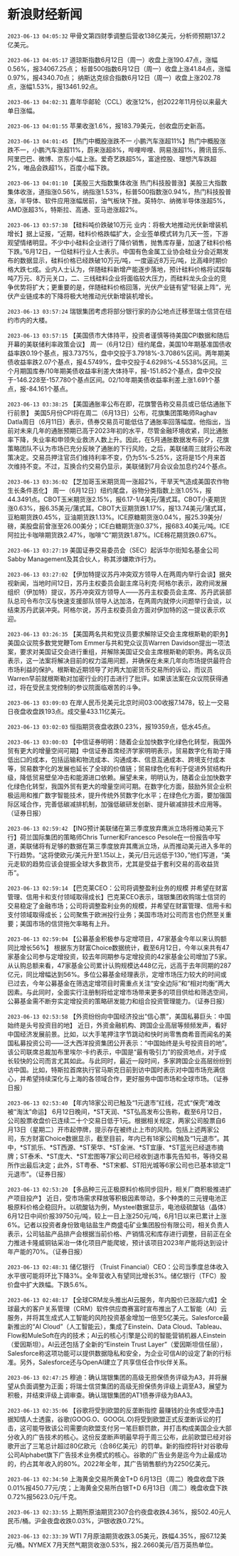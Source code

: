 # 新浪财经新闻
`2023-06-13 04:05:32` 甲骨文第四财季调整后营收138亿美元，分析师预期137.2亿美元。

`2023-06-13 04:05:17`   道琼斯指数6月12日（周一）收盘上涨190.47点，涨幅0.56%，报34067.25点；
标普500指数6月12日（周一）收盘上涨41.84点，涨幅0.97%，报4340.70点；
纳斯达克综合指数6月12日（周一）收盘上涨202.78点，涨幅1.53%，报13461.92点。

`2023-06-13 04:02:31` 嘉年华邮轮（CCL）收涨12%，创2022年11月份以来最大单日涨幅。

`2023-06-13 04:01:55` 苹果收涨1.6%，报183.79美元，创收盘历史新高。

`2023-06-13 04:01:45` 【热门中概股涨跌不一 小鹏汽车涨超11%】热门中概股涨跌不一，小鹏汽车涨超11%，蔚来涨超8%，哔哩哔哩、网易涨超1%，腾讯音乐、阿里巴巴、微博、京东小幅上涨。爱奇艺跌超5%，富途控股、理想汽车跌超2%，唯品会跌超1%，百度小幅下跌。

`2023-06-13 04:01:10` 【美股三大指数集体收涨 热门科技股普涨】美股三大指数集体收涨，道指涨0.56%，纳指涨1.53%，标普500指数涨0.94%，热门科技股普涨，半导体、软件应用涨幅居前，油气板块下挫。英特尔、纳微半导体涨超5%，AMD涨超3%，特斯拉、高通、亚马逊涨超2%。

`2023-06-13 03:57:38` 【硅料吨价跌破10万元 业内：将极大地推动光伏新增装机增长】据上证报，“近期，硅料价格跌幅扩大，企业签单模式转为几天一签，下游观望情绪明显。不少中小硅料企业进行了降价销售，抛售库存量，加速了硅料价格下跌。”6月12日，一位硅料行业人士表示。中国有色金属工业协会硅业分会近期发布的数据显示，硅料价格已经跌破10万元/吨，一度逼近8万元/吨，比高峰时期价格大跌七成。业内人士认为，伴随硅料新增产能逐步落地，预计硅料价格将试探每吨7万元、8万元关口，二、三线硅料企业将面临较大压力，而硅料龙头企业的竞争优势将扩大；更重要的是，伴随硅料价格回落，光伏产业链有望“轻装上阵”，光伏产业链成本的下降将极大地推动光伏新增装机增长。

`2023-06-13 03:57:24` 瑞银集团考虑将部分银行家的办公地点迁移至瑞士信贷在纽约市内的大楼。

`2023-06-13 03:57:15` 【美国债市大体持平，投资者谨慎等待美国CPI数据和随后开幕的美联储利率政策会议】 周一（6月12日）纽约尾盘，美国10年期基准国债收益率跌0.19个基点，报3.7375%，盘中交投于3.7918%-3.7086%区间。两年期美债收益率跌2.07个基点，报4.5749%，盘中交投于4.6298%-4.5538%区间。三个月期国库券/10年期美债收益率利差大体持平，报-151.852个基点，盘中交投于-146.228至-157.780个基点区间。02/10年期美债收益率利差上涨1.691个基点，报-84.161个基点。

`2023-06-13 03:38:25` 【美国通胀率公布在即，花旗警告称交易员或已低估通胀下行前景】 美国5月份CPI将在周二（6月13日）公布，花旗集团策略师Raghav Datla周日（6月11日）表示，债券交易员可能低估了通胀率回落幅度。他指出，当前对未来几年的通胀预期已高于2023年初的水平，尽管金融环境收紧，同比通胀率下降，失业率和申领失业救济人数上升。因此，在5月通胀数据发布前夕，花旗策略团队不认为市场已充分反映了通胀的下行风险，之后，美联储周三就将公布政策决定。交易员押注官员们维持利率不变，仍为5%-5.25%，这将是15个月来首次维持不变。不过，互换合约交易仍显示，美联储到7月会议会加息约24个基点。

`2023-06-13 03:36:02` 【芝加哥玉米期货周一涨超2%，干旱天气造成美国农作物生长条件恶化】 周一（6月12日）纽约尾盘，谷物分类指数上涨1.05%，报44.3491点。CBOT玉米期货涨2.15%，报6.17-1/4美元/蒲式耳。CBOT小麦期货涨0.63%，报6.35美元/蒲式耳。CBOT大豆期货跌1.17%，报13.74美元/蒲式耳，豆粕期货跌0.45%，豆油期货跌1.13%。ICE原糖期货涨0.04%，报25.39美分/磅，美股盘前曾涨至26.00美分；ICE白糖期货涨0.37%，报683.40美元/吨。ICE阿拉比卡咖啡期货跌2.47%，咖啡“C”期货跌1.87%。ICE棉花期货跌0.67%。

`2023-06-13 03:27:19` 美国证券交易委员会（SEC）起诉华尔街知名基金公司Sabby Management及其合伙人，称其涉嫌欺诈行为。

`2023-06-13 03:27:02` 【伊加特提议苏丹冲突双方领导人在两周内举行会谈】据央视新闻，当地时间12日，苏丹主权委员会副主席马利克·阿格尔表示，政府间发展组织（伊加特）提议，苏丹冲突双方领导人——苏丹主权委员会主席、苏丹武装部队总司令布尔汉与快速支援部队领导人达加洛，在两周内就停火问题举行会谈，以结束苏丹武装冲突。阿格尔说，苏丹主权委员会方面对伊加特的这一提议表示欢迎。

`2023-06-13 03:26:35` 【美国两名共和党议员要求解除证交会主席根斯勒的职务】美国众议院多数党党鞭Tom Emmer与共和党众议员Warren Davidson提出一项法案，要求对美国证交会进行重组，并解除美国证交会主席根斯勒的职务。两名议员表示，这一法案将解决目前的权力滥用问题，并确保在未来几年向市场提供最符合市场利益的保护。根斯勒近期领导了对两大加密货币交易所的诉讼，而议员Warren早前就根斯勒对加密行业的打击进行了批评。如果该法案在众议院获得通过，将在受民主党控制的参议院面临艰苦的斗争。

`2023-06-13 03:09:03` 在岸人民币兑美元北京时间03:00收报7.1478，较上一交易日夜盘收盘跌193点。成交量433.11亿美元。

`2023-06-13 03:02:03` 恒指期货夜盘收跌0.23%，报19359点，低水45点。

`2023-06-13 03:00:03` 【中信证券明明：随着企业加快数字化绿色化转型，我国外贸有更大的增量空间可期】中信证券首席经济学家明明表示，贸易数字化有助于降低出口的成本，包括运输和物流成本、沟通成本、信息互通成本、跨境支付成本等，贸易数字化的发展也延长了全球的价值链；贸易绿色化有利于促进外贸结构升级，降低贸易壁垒冲击和能源进口依赖。展望未来，明明认为，随着企业加快数字化绿色化转型，我国外贸有更大的增量空间可期。在数字化方面，鼓励外贸企业积极运用和推广数字智能技术，提升传统外贸数字化水平；在绿色化方面，要加强国际区域合作，完善低碳减排机制，加强低碳研发创新、提升碳减排技术应用等。（证券日报）

`2023-06-13 02:59:42` 【ING预计美联储在第三季度放弃鹰派立场将推动美元下行】荷兰国际集团的策略师Chris Turner和Francesco Pesole在一份报告中写道，美联储将有足够的数据在第三季度放弃其鹰派立场，从而推动美元进入多年的下行趋势。“这将使欧元/美元升至1.15以上，美元/日元远低于130，”他们写道，“美元走软的趋势应该会提振全球大多数货币，尤其是受益于套利交易的高收益货币”。

`2023-06-13 02:59:14` 【巴克莱CEO：公司将调整盈利业务的规模 并希望在财富管理、信用卡和支付领域取得成长】巴克莱CEO表示，瑞银集团收购瑞士信贷的交易稳定了金融市场；公司将调整盈利业务的规模，并希望在财富管理、信用卡和支付领域取得成长；公司聚焦于欧洲投行业务；美国市场对公司而言也仍然至关重要；美国市场的信贷拖欠率略有上升。

`2023-06-13 02:59:04` 【公募基金积极参与定增项目，47家基金今年以来认购额同比增长56%】 根据东方财富Choice数据统计，截至6月12日，今年以来共有47家基金公司参与定增投资，较去年同期参与定增投资的42家基金公司增加了5家。从认购总额来看，47家基金公司累计认购规模达448亿元，远高于去年同期的287亿元，同比增幅达到56%。多位公募基金经理表示，定增市场压力较大的时间或已过去，今年公募基金在筛选定增项目时需重点关注“安全边际”和“相对均衡”两大因素。与此同时，全面实行注册制将给定增市场带来更多的项目供给和筛选空间，公募基金需不断夯实定增投资的策略研发能力和组合投资管理能力。（证券日报）

`2023-06-13 02:53:58` 【外资纷纷向中国经济投出“信心票”，美国私募巨头：中国始终是头号投资目的地】 近日，外资金融机构、跨国企业高层等频频发声，看好中国经济发展前景。比如，以大手笔押注字节跳动和快时尚零售商希音而闻名的美国私募投资公司——泛大西洋投资集团公开表示：“中国始终是头号投资目的地”。该公司联席总裁加布里埃尔·卡约表示，中国是“最有吸引力”的投资地点，对于成长较快的公司而言尤其如此。与此同时，最近一段时间，多家跨国企业高层纷纷到访中国。比如，特斯拉首席执行官马斯克日前到访中国时表示对中国市场充满信心，并希望持续深化与上海的各领域合作，更好服务中国市场和全球市场。（证券日报）

`2023-06-13 02:53:40` 【年内18家公司已触及“1元退市”红线，花式“保壳”难改被“淘汰”命运】 6月12日晚间，*ST天润、*ST弘高发布公告称，截至6月12日，公司股票收盘价已连续二十个交易日低于1元。根据相关规定，两家公司股票自6月13日（星期二）开市起停牌，提示存在被终止上市的风险。包括上述两家公司，东方财富Choice数据显示，截至目前，年内已有18家公司触及“1元退市”。其中，*ST凯乐、*ST西源、*ST荣华、*ST金洲、*ST宜康、*ST蓝光已经退市摘牌；ST泰禾、*ST庞大、*ST宏图等7家公司已经收到退市事先告知书，等待交易所作出最后决定；此外，ST粤泰、*ST宋都、ST阳光城等6家公司也已基本锁定“1元退市”。（证券日报）

`2023-06-13 02:53:20` 【多品种三元正极原料价格同步回升，相关厂商积极推进扩产项目投产】 近日，受市场需求释放等积极因素带动，多个种类的三元锂电池正极原料价格企稳回升。以硫酸钴为例，Mysteel数据显示，电池级硫酸钴（晶体）6月12日中间价报39750元/吨，较上一日上涨250元/吨，6月1日以来已累计上涨6%。记者以投资者身份致电钴盐生产商盛屯矿业集团股份有限公司，相关负责人表示，公司钴盐产品排产会根据当前价格、产销情况和库存进行调整，目前正在全力推进卡隆威铜钴采冶一体化项目产能爬坡，预计该项目2023年产能将达到设计年产能的70%。（证券日报）

`2023-06-13 02:48:31` 储亿银行 （Truist Financial）CEO：公司当季度总体收入水平很可能将环比下降3%。全年营收入有望同比增长3%。储亿银行（TFC）股价盘中扩大跌幅。下跌5.6%。

`2023-06-13 02:48:17` 【全球CRM龙头推出AI云服务，年内股价已涨超六成】全球最大的客户关系管理（CRM）软件供应商赛富时宣布推出了人工智能（AI）云服务，并将其生成式人工智能的风险投资基金增加一倍至5亿美元。Salesforce最新推出的“AI Cloud”（人工智能云），集成了Einstein、Data Cloud、Tableau、Flow和MuleSoft在内的技术；AI云的核心引擎是公司的智能营销机器人Einstein（爱因斯坦）。AI云还包括了全新的“Einstein Trust Layer”（爱因斯坦信任层），Salesforce称这项功能可以提供数据隐私和安全，为企业可信AI的设定了新的行标准。另外，Salesforce还与OpenAI建立了共享信任合作伙伴关系。

`2023-06-13 02:47:25` 穆迪：确认瑞银集团的高级无担保债务评级为A3，并将展望从负面调整为正面；将瑞士信贷集团的高级无担保债务评级上调至A3，展望为积极，并结束评级上调审查。确认瑞银集团的AT1债券评级为BAA3。

`2023-06-13 02:35:06` 【谷歌将受到欧盟的反垄断指控 最赚钱的业务或受冲击】据知情人士透露，谷歌(GOOG.O、GOOGL.O)将受到欧盟正式反垄断诉讼的打击，这可能导致该公司需要向欧盟支付另一笔巨额罚款，并打击构成美国企业大部分收入的广告技术的核心。这份反垄断声明最早将于周三公布，此前欧盟已经对谷歌开出了三笔总计超过80亿欧元（合86亿美元）的罚单。新的指控将针对谷歌母公司Alphabet旗下广告技术业务模式的核心。谷歌的广告业务是迄今为止最成功的，约占其年收入的80%。2022年全年，其广告销售额约为2250亿美元。

`2023-06-13 02:34:50` 上海黄金交易所黄金T+D 6月13日（周二）晚盘收盘下跌0.01%报450.77元/克；上海黄金交易所白银T+D 6月13日（周二）晚盘收盘下跌0.72%报5623.0元/千克。

`2023-06-13 02:33:55` 上期所原油期货2307合约夜盘收跌4.36%，报502.40元人民币/桶。沪金夜盘收跌0.03%，沪银收跌0.72%。

`2023-06-13 02:33:39` WTI 7月原油期货收跌3.05美元，跌幅4.35%，报67.12美元/桶。NYMEX 7月天然气期货收涨0.53%，报2.2660美元/百万英热单位。

